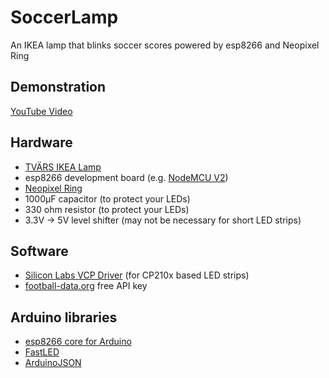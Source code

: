 # SoccerLamp
An IKEA lamp that blinks soccer scores powered by esp8266 and Neopixel Ring

## Demonstration
[YouTube Video](https://www.youtube.com/watch?v=UqiI2YHLiiU)

## Hardware
- [TVÄRS IKEA Lamp](http://www.ikea.com/at/de/catalog/products/20356136)
- esp8266 development board (e.g. [NodeMCU V2](https://www.amazon.de/gp/product/B06Y1LZLLY))
- [Neopixel Ring](https://www.amazon.de/gp/product/B00KI2RLOI)
- 1000µF capacitor (to protect your LEDs)
- 330 ohm resistor (to protect your LEDs)
- 3.3V -> 5V level shifter (may not be necessary for short LED strips)

## Software
- [Silicon Labs VCP Driver](https://www.silabs.com/products/development-tools/software/usb-to-uart-bridge-vcp-drivers) (for CP210x based LED strips)
- [football-data.org](https://api.football-data.org) free API key

## Arduino libraries
- [esp8266 core for Arduino](https://github.com/esp8266/Arduino)
- [FastLED](http://fastled.io)
- [ArduinoJSON](http://arduinojson.org)
